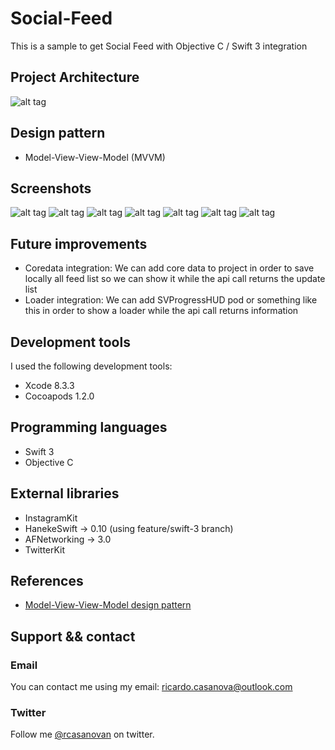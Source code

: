 # Social-Feed
This is a sample to get Social Feed with Objective C / Swift 3 integration

## Project Architecture 
![alt tag](https://github.com/rcasanovan/Social-Feed/blob/master/presentation/images/projectArchitecture.jpeg?raw=true)

## Design pattern
* Model-View-View-Model (MVVM)

## Screenshots
![alt tag](https://github.com/rcasanovan/Social-Feed/blob/master/presentation/images/01.png?raw=true)
![alt tag](https://github.com/rcasanovan/Social-Feed/blob/master/presentation/images/02.png?raw=true)
![alt tag](https://github.com/rcasanovan/Social-Feed/blob/master/presentation/images/03.png?raw=true)
![alt tag](https://github.com/rcasanovan/Social-Feed/blob/master/presentation/images/04.png?raw=true)
![alt tag](https://github.com/rcasanovan/Social-Feed/blob/master/presentation/images/05.png?raw=true)
![alt tag](https://github.com/rcasanovan/Social-Feed/blob/master/presentation/images/06.png?raw=true)
![alt tag](https://github.com/rcasanovan/Social-Feed/blob/master/presentation/images/07.png?raw=true)

## Future improvements

* Coredata integration: We can add core data to project in order to save locally all feed list so we can show it while the api call returns the update list
* Loader integration: We can add SVProgressHUD pod or something like this in order to show a loader while the api call returns information

## Development tools

I used the following development tools:

* Xcode 8.3.3
* Cocoapods 1.2.0

## Programming languages

* Swift 3
* Objective C

## External libraries

* InstagramKit
* HanekeSwift -> 0.10 (using feature/swift-3 branch)
* AFNetworking -> 3.0
* TwitterKit

## References

* [Model-View-View-Model design pattern](https://en.wikipedia.org/wiki/Model–view–viewmodel)

## Support && contact

### Email

You can contact me using my email: ricardo.casanova@outlook.com

### Twitter

Follow me [@rcasanovan](http://twitter.com/rcasanovan) on twitter.